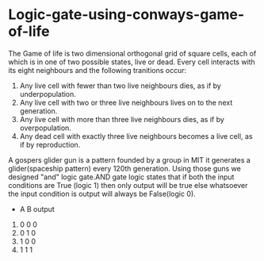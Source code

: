 # Logic-gate-using-conways-game-of-life
The Game of life is two dimensional orthogonal grid of square cells, each of which is in one of two possible states, live or dead. Every cell interacts with its eight neighbours and the following tranitions occur:
1. Any live cell with fewer than two live neighbours dies, as if by underpopulation.
2. Any live cell with two or three live neighbours lives on to the next generation.
3. Any live cell with more than three live neighbours dies, as if by overpopulation.
4. Any dead cell with exactly three live neighbours becomes a live cell, as if by reproduction.

A gospers glider gun is a pattern founded by a group in MIT it generates a glider(spaceship pattern) every 120th generation.
Using those guns we designed "and" logic gate.AND gate logic states that if both the input conditions are True (logic 1) then only output will be true else whatsoever the input condition is output will always be False(logic 0).
*  A B output
1. 0 0 0
2. 0 1 0
3. 1 0 0
4. 1 1 1
